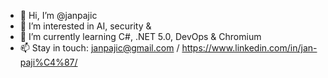 - 👋 Hi, I’m @janpajic
- 👀 I’m interested in AI, security &
- 🌱 I’m currently learning C#, .NET 5.0, DevOps & Chromium
- 📫 Stay in touch: janpajic@gmail.com / https://www.linkedin.com/in/jan-paji%C4%87/
